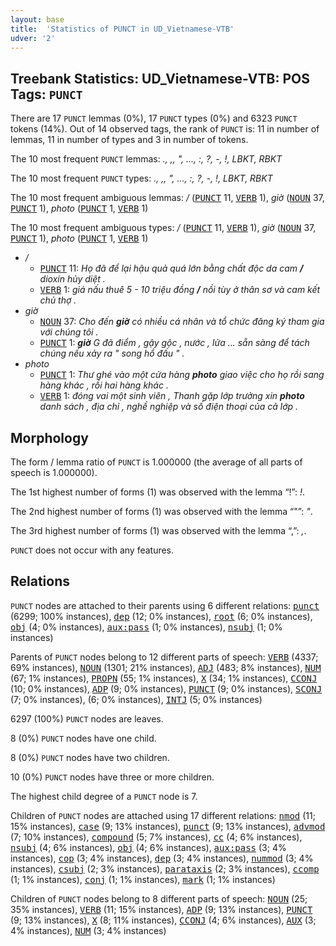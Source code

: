 ```yaml
---
layout: base
title:  'Statistics of PUNCT in UD_Vietnamese-VTB'
udver: '2'
---
```


## Treebank Statistics: UD_Vietnamese-VTB: POS Tags: `PUNCT`

There are 17 `PUNCT` lemmas (0%), 17 `PUNCT` types (0%) and 6323 `PUNCT` tokens (14%).
Out of 14 observed tags, the rank of `PUNCT` is: 11 in number of lemmas, 11 in number of types and 3 in number of tokens.

The 10 most frequent `PUNCT` lemmas: <em>., ,, ", ..., :, ?, -, !, LBKT, RBKT</em>

The 10 most frequent `PUNCT` types:  <em>., ,, ", ..., :, ?, -, !, LBKT, RBKT</em>

The 10 most frequent ambiguous lemmas: <em>/</em> (<tt><a href="vi_vtb-pos-PUNCT.html">PUNCT</a></tt> 11, <tt><a href="vi_vtb-pos-VERB.html">VERB</a></tt> 1), <em>giờ</em> (<tt><a href="vi_vtb-pos-NOUN.html">NOUN</a></tt> 37, <tt><a href="vi_vtb-pos-PUNCT.html">PUNCT</a></tt> 1), <em>photo</em> (<tt><a href="vi_vtb-pos-PUNCT.html">PUNCT</a></tt> 1, <tt><a href="vi_vtb-pos-VERB.html">VERB</a></tt> 1)

The 10 most frequent ambiguous types:  <em>/</em> (<tt><a href="vi_vtb-pos-PUNCT.html">PUNCT</a></tt> 11, <tt><a href="vi_vtb-pos-VERB.html">VERB</a></tt> 1), <em>giờ</em> (<tt><a href="vi_vtb-pos-NOUN.html">NOUN</a></tt> 37, <tt><a href="vi_vtb-pos-PUNCT.html">PUNCT</a></tt> 1), <em>photo</em> (<tt><a href="vi_vtb-pos-PUNCT.html">PUNCT</a></tt> 1, <tt><a href="vi_vtb-pos-VERB.html">VERB</a></tt> 1)


* <em>/</em>
  * <tt><a href="vi_vtb-pos-PUNCT.html">PUNCT</a></tt> 11: <em>Họ đã để lại hậu quả quá lớn bằng chất độc da cam <b>/</b> dioxin hủy diệt .</em>
  * <tt><a href="vi_vtb-pos-VERB.html">VERB</a></tt> 1: <em>giá nấu thuê 5 - 10 triệu đồng <b>/</b> nồi tùy ở thân sơ và cam kết chủ thợ .</em>
* <em>giờ</em>
  * <tt><a href="vi_vtb-pos-NOUN.html">NOUN</a></tt> 37: <em>Cho đến <b>giờ</b> có nhiều cá nhân và tổ chức đăng ký tham gia với chúng tôi .</em>
  * <tt><a href="vi_vtb-pos-PUNCT.html">PUNCT</a></tt> 1: <em><b>giờ</b> G đã điểm , gậy gộc , nước , lửa ... sẵn sàng để tách chúng nếu xảy ra " song hổ đấu " .</em>
* <em>photo</em>
  * <tt><a href="vi_vtb-pos-PUNCT.html">PUNCT</a></tt> 1: <em>Thư ghé vào một cửa hàng <b>photo</b> giao việc cho họ rồi sang hàng khác , rồi hai hàng khác .</em>
  * <tt><a href="vi_vtb-pos-VERB.html">VERB</a></tt> 1: <em>đóng vai một sinh viên , Thanh gặp lớp trưởng xin <b>photo</b> danh sách , địa chỉ , nghề nghiệp và số điện thoại của cả lớp .</em>

## Morphology

The form / lemma ratio of `PUNCT` is 1.000000 (the average of all parts of speech is 1.000000).

The 1st highest number of forms (1) was observed with the lemma “!”: <em>!</em>.

The 2nd highest number of forms (1) was observed with the lemma “"”: <em>"</em>.

The 3rd highest number of forms (1) was observed with the lemma “,”: <em>,</em>.

`PUNCT` does not occur with any features.


## Relations

`PUNCT` nodes are attached to their parents using 6 different relations: <tt><a href="vi_vtb-dep-punct.html">punct</a></tt> (6299; 100% instances), <tt><a href="vi_vtb-dep-dep.html">dep</a></tt> (12; 0% instances), <tt><a href="vi_vtb-dep-root.html">root</a></tt> (6; 0% instances), <tt><a href="vi_vtb-dep-obj.html">obj</a></tt> (4; 0% instances), <tt><a href="vi_vtb-dep-aux-pass.html">aux:pass</a></tt> (1; 0% instances), <tt><a href="vi_vtb-dep-nsubj.html">nsubj</a></tt> (1; 0% instances)

Parents of `PUNCT` nodes belong to 12 different parts of speech: <tt><a href="vi_vtb-pos-VERB.html">VERB</a></tt> (4337; 69% instances), <tt><a href="vi_vtb-pos-NOUN.html">NOUN</a></tt> (1301; 21% instances), <tt><a href="vi_vtb-pos-ADJ.html">ADJ</a></tt> (483; 8% instances), <tt><a href="vi_vtb-pos-NUM.html">NUM</a></tt> (67; 1% instances), <tt><a href="vi_vtb-pos-PROPN.html">PROPN</a></tt> (55; 1% instances), <tt><a href="vi_vtb-pos-X.html">X</a></tt> (34; 1% instances), <tt><a href="vi_vtb-pos-CCONJ.html">CCONJ</a></tt> (10; 0% instances), <tt><a href="vi_vtb-pos-ADP.html">ADP</a></tt> (9; 0% instances), <tt><a href="vi_vtb-pos-PUNCT.html">PUNCT</a></tt> (9; 0% instances), <tt><a href="vi_vtb-pos-SCONJ.html">SCONJ</a></tt> (7; 0% instances),  (6; 0% instances), <tt><a href="vi_vtb-pos-INTJ.html">INTJ</a></tt> (5; 0% instances)

6297 (100%) `PUNCT` nodes are leaves.

8 (0%) `PUNCT` nodes have one child.

8 (0%) `PUNCT` nodes have two children.

10 (0%) `PUNCT` nodes have three or more children.

The highest child degree of a `PUNCT` node is 7.

Children of `PUNCT` nodes are attached using 17 different relations: <tt><a href="vi_vtb-dep-nmod.html">nmod</a></tt> (11; 15% instances), <tt><a href="vi_vtb-dep-case.html">case</a></tt> (9; 13% instances), <tt><a href="vi_vtb-dep-punct.html">punct</a></tt> (9; 13% instances), <tt><a href="vi_vtb-dep-advmod.html">advmod</a></tt> (7; 10% instances), <tt><a href="vi_vtb-dep-compound.html">compound</a></tt> (5; 7% instances), <tt><a href="vi_vtb-dep-cc.html">cc</a></tt> (4; 6% instances), <tt><a href="vi_vtb-dep-nsubj.html">nsubj</a></tt> (4; 6% instances), <tt><a href="vi_vtb-dep-obj.html">obj</a></tt> (4; 6% instances), <tt><a href="vi_vtb-dep-aux-pass.html">aux:pass</a></tt> (3; 4% instances), <tt><a href="vi_vtb-dep-cop.html">cop</a></tt> (3; 4% instances), <tt><a href="vi_vtb-dep-dep.html">dep</a></tt> (3; 4% instances), <tt><a href="vi_vtb-dep-nummod.html">nummod</a></tt> (3; 4% instances), <tt><a href="vi_vtb-dep-csubj.html">csubj</a></tt> (2; 3% instances), <tt><a href="vi_vtb-dep-parataxis.html">parataxis</a></tt> (2; 3% instances), <tt><a href="vi_vtb-dep-ccomp.html">ccomp</a></tt> (1; 1% instances), <tt><a href="vi_vtb-dep-conj.html">conj</a></tt> (1; 1% instances), <tt><a href="vi_vtb-dep-mark.html">mark</a></tt> (1; 1% instances)

Children of `PUNCT` nodes belong to 8 different parts of speech: <tt><a href="vi_vtb-pos-NOUN.html">NOUN</a></tt> (25; 35% instances), <tt><a href="vi_vtb-pos-VERB.html">VERB</a></tt> (11; 15% instances), <tt><a href="vi_vtb-pos-ADP.html">ADP</a></tt> (9; 13% instances), <tt><a href="vi_vtb-pos-PUNCT.html">PUNCT</a></tt> (9; 13% instances), <tt><a href="vi_vtb-pos-X.html">X</a></tt> (8; 11% instances), <tt><a href="vi_vtb-pos-CCONJ.html">CCONJ</a></tt> (4; 6% instances), <tt><a href="vi_vtb-pos-AUX.html">AUX</a></tt> (3; 4% instances), <tt><a href="vi_vtb-pos-NUM.html">NUM</a></tt> (3; 4% instances)

